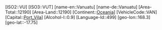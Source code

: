 ﻿---
location: [-17.75,168.3]
type: Country
tags:
- geo/Country

SpocWebEntityId: 27056
isDeleted: false
confidential: public

---
[ISO2::VU]
[ISO3::VUT]
[name-en::Vanuatu]
[name-de::Vanuatu]
[Area-Total::12190]
[Area-Land::12190]
[Continent::[Oceania](geo/Continent/Oceania.md)]
[VehicleCode::VAN]
[Capital::[Port_Vila](geo/Continent/Oceania/Vanuatu/Port_Vila.md)]
[Alcohol-l::0.9]
[Language-Id::499]
[geo-lon::168.3]
[geo-lat::-17.75]

